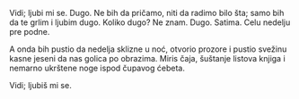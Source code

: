 Vidi; ljubi mi se. Dugo. Ne bih da pričamo, niti da radimo bilo šta; samo bih da te grlim i ljubim dugo. Koliko dugo? Ne znam. Dugo. Satima. Celu nedelju pre podne.

A onda bih pustio da nedelja sklizne u noć, otvorio prozore i pustio svežinu kasne jeseni da nas golica po obrazima. Miris čaja, šuštanje listova knjiga i nemarno ukrštene noge ispod čupavog ćebeta.

Vidi; ljubiš mi se.